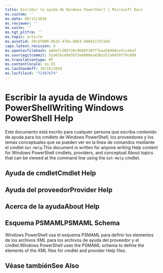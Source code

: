 ```yaml
---
title: Escribir la ayuda de Windows PowerShell | Microsoft Docs
ms.custom: ''
ms.date: 09/13/2016
ms.reviewer: ''
ms.suite: ''
ms.tgt_pltfrm: ''
ms.topic: article
ms.assetid: 20cbf009-9633-476e-b0b3-5604117ef2dd
caps.latest.revision: 4
ms.openlocfilehash: adde7c205f26c9bb87307f7eaa56988cefccdeaf
ms.sourcegitcommit: 52a67bcd9d7bf3e8600ea4302d1fa8970ff9c998
ms.translationtype: MT
ms.contentlocale: es-ES
ms.lasthandoff: 10/15/2019
ms.locfileid: "72367674"
---
```

# <a name="writing-windows-powershell-help"></a><span data-ttu-id="36703-102">Escribir la ayuda de Windows PowerShell</span><span class="sxs-lookup"><span data-stu-id="36703-102">Writing Windows PowerShell Help</span></span>

<span data-ttu-id="36703-103">Este documento está escrito para cualquier persona que escriba contenido de ayuda para los cmdlets de Windows PowerShell, los proveedores y los temas conceptuales que se pueden ver en la línea de comandos mediante el cmdlet `Get-Help`.</span><span class="sxs-lookup"><span data-stu-id="36703-103">This document is written for anyone writing Help content for Windows PowerShell cmdlets, providers, and conceptual About topics that can be viewed at the command line using the `Get-Help` cmdlet.</span></span>

## <a name="cmdlet-help"></a><span data-ttu-id="36703-104">Ayuda de cmdlet</span><span class="sxs-lookup"><span data-stu-id="36703-104">Cmdlet Help</span></span>

## <a name="provider-help"></a><span data-ttu-id="36703-105">Ayuda del proveedor</span><span class="sxs-lookup"><span data-stu-id="36703-105">Provider Help</span></span>

## <a name="about-help"></a><span data-ttu-id="36703-106">Acerca de la ayuda</span><span class="sxs-lookup"><span data-stu-id="36703-106">About Help</span></span>

## <a name="psmaml-schema"></a><span data-ttu-id="36703-107">Esquema PSMAML</span><span class="sxs-lookup"><span data-stu-id="36703-107">PSMAML Schema</span></span>

 <span data-ttu-id="36703-108">Windows PowerShell usa el esquema PSMAML para definir los elementos de los archivos XML para los archivos de ayuda del proveedor y el cmdlet.</span><span class="sxs-lookup"><span data-stu-id="36703-108">Windows PowerShell uses the PSMAML schema to define the elements of the XML files for cmdlet and provider Help files.</span></span>

## <a name="see-also"></a><span data-ttu-id="36703-109">Véase también</span><span class="sxs-lookup"><span data-stu-id="36703-109">See Also</span></span>
